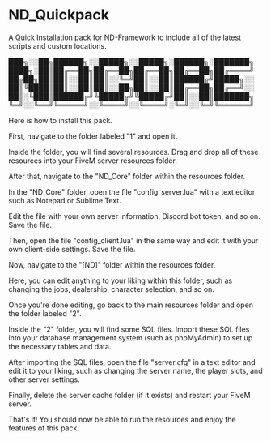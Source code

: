 # ND_Quickpack
A Quick Installation pack for ND-Framework to include all of the latest scripts and custom locations. 

███╗░░██╗██████╗░░█████╗░░█████╗░██████╗░███████╗
████╗░██║██╔══██╗██╔══██╗██╔══██╗██╔══██╗██╔════╝
██╔██╗██║██║░░██║██║░░╚═╝██║░░██║██████╔╝█████╗░░
██║╚████║██║░░██║██║░░██╗██║░░██║██╔══██╗██╔══╝░░
██║░╚███║██████╔╝╚█████╔╝╚█████╔╝██║░░██║███████╗
╚═╝░░╚══╝╚═════╝░░╚════╝░░╚════╝░╚═╝░░╚═╝╚══════╝



Here is how to install this pack.



First, navigate to the folder labeled "1" and open it.

Inside the folder, you will find several resources. Drag and drop all of these resources into your FiveM server resources folder.

After that, navigate to the "ND_Core" folder within the resources folder.

In the "ND_Core" folder, open the file "config_server.lua" with a text editor such as Notepad or Sublime Text.

Edit the file with your own server information, Discord bot token, and so on. Save the file.

Then, open the file "config_client.lua" in the same way and edit it with your own client-side settings. Save the file.

Now, navigate to the "[ND]" folder within the resources folder.

Here, you can edit anything to your liking within this folder, such as changing the jobs, dealership, character selection, and so on.

Once you're done editing, go back to the main resources folder and open the folder labeled "2".

Inside the "2" folder, you will find some SQL files. Import these SQL files into your database management system (such as phpMyAdmin) to set up the necessary tables and data.

After importing the SQL files, open the file "server.cfg" in a text editor and edit it to your liking, such as changing the server name, the player slots, and other server settings.

Finally, delete the server cache folder (if it exists) and restart your FiveM server.

That's it! You should now be able to run the resources and enjoy the features of this pack.
